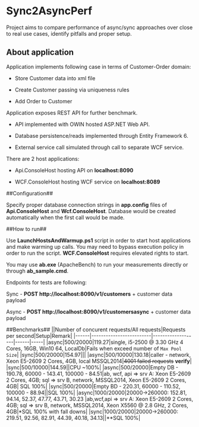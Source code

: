 # Sync2AsyncPerf
Project aims to compare performance of async/sync approaches over close to real use cases, identify pitfalls and proper setup.

## About application ##

Application implements following case in terms of Customer-Order domain:

* Store Customer data into xml file

* Create Customer passing via uniqueness rules

* Add Order to Customer


Application exposes REST API for further benchmark.

* API implemented with OWIN hosted ASP.NET Web API.

* Database persistence/reads implemented through Entity Framework 6.

* External service call simulated through call to separate WCF service.


There are 2 host applications:

* Api.ConsoleHost hosting API on **localhost:8090**

* WCF.ConsoleHost hosting WCF service on **localhost:8089**

##Configuration##

Specify proper database connection strings in **app.config** files of **Api.ConsoleHost** and **Wcf.ConsoleHost**. Database would be created automatically when the first call would be made.

##How to run##

Use **LaunchHostsAndWarmup.ps1** script in order to start host applications and make warming up calls. You may need to bypass execution policy in order to run the script. **WCF.ConsoleHost** requires elevated rights to start.

You may use **ab.exe** (ApacheBench) to run your measurements directly or through **ab_sample.cmd**.

Endpoints for tests are following: 

Sync  - **POST http://localhost:8090/v1/customers** + customer data payload

Async - **POST http://localhost:8090/v1/customersasync** + customer data payload

##Benchmarks##
||Number of concurent requests/All requests|Requests per second|Setup|Remark|
|------|-------------------------|-------------------|------|-----|
|async|500/20000|119.27|single, i5-2500 @ 3.30 GHz 4 Cores, 16GB, Win10 64, LocalDb|Fails when exceed number of `Max Pool Size`|
|sync|500/20000|154.97|||
|async|500/10000|130.18|caller - network, Xeon E5-2609 2 Cores, 4GB, local MSSQL2014|~~4001 failed requests~~ __verify__|
|sync|500/10000|144.59||CPU ~100%|
|async|500/20000|Empty DB - 190.78, 60000 - 143.41, 100000 - 84.51|ab, wcf, api => srv A: Xeon E5-2609 2 Cores, 4GB; sql => srv B, network, MSSQL2014, Xeon E5-2609 2 Cores, 4GB| SQL 100%|
|sync|500/20000|Empty BD - 220.31, 60000 - 110.52, 100000 - 88.94||SQL 100%|
|async|1000/20000|20000->260000: 152.81, 94.14, 52.37, 47.77, 43.71, 30.23  |ab,wcf,api => srv A: Xeon E5-2609 2 Cores, 4GB; sql => srv B, network, MSSQL2014, Xeon X5560 @ 2.8 GHz, 2 Cores, 4GB|*SQL 100% with fall downs|
|sync|1000/20000|20000->260000: 219.51, 92.56, 82.91, 44.39, 40.18, 34.13||**SQL 100%|

